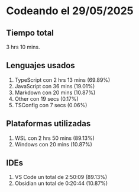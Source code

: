 # Codeando el 29/05/2025

## Tiempo total
3 hrs 10 mins.

## Lenguajes usados
1. TypeScript con 2 hrs 13 mins (69.89%)
1. JavaScript con 36 mins (19.01%)
1. Markdown con 20 mins (10.87%)
1. Other con 19 secs (0.17%)
1. TSConfig con 7 secs (0.06%)

## Plataformas utilizadas
1. WSL con 2 hrs 50 mins (89.13%)
1. Windows con 20 mins (10.87%)

## IDEs
1. VS Code un total de 2:50:09 (89.13%)
1. Obsidian un total de 0:20:44 (10.87%)
